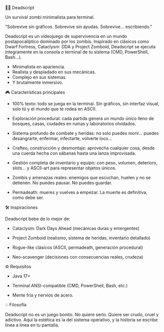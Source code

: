 🧟‍♂️ Deadscript

Un survival zombi minimalista para terminal.

"Sobrevive sin gráficos. Sobrevive sin ayudas. Sobrevive… escribiendo."

Deadscript es un videojuego de supervivencia en un mundo postapocalíptico dominado por los zombis. Inspirado en clásicos como Dwarf Fortress, Cataclysm: DDA y Project Zomboid, Deadscript se ejecuta íntegramente en la consola o terminal de tu sistema (CMD, PowerShell, Bash…).

 - Minimalista en apariencia.
 - Realista y despiadado en sus mecánicas.
 - Complejo en sus sistemas.
 - Y brutalmente inmersivo.

🎮 Características principales

 - 100% texto: todo se juega en la terminal. Sin gráficos, sin interfaz visual, solo tú y el mundo que te rodea en ASCII.

 - Exploración procedural: cada partida genera un mundo único lleno de bosques, casas, ciudades en ruinas y laboratorios olvidados.

 - Sistema profundo de combate y heridas: no solo puedes morir… puedes desangrarte, enfermar, infectarte, volverte loco…

 - Crafteo, construcción y desmontaje: aprovecha cualquier cosa, desde una cuerda hecha con sábanas hasta una lanza improvisada.

 - Gestión completa de inventario y equipo: con peso, volumen, deterioro, slots… y ASCII-art para representar objetos únicos.

 - Zombis y amenazas reales: enemigos que escuchan, huelen y no se detienen. No puedes pausar. No puedes guardar.

 - Permadeath: mueres y vuelves a empezar. La muerte es definitiva, como debe ser.

🛠️ Inspiraciones

Deadscript bebe de lo mejor de:

 - Cataclysm: Dark Days Ahead (mecánicas duras y emergentes)

 - Project Zomboid (realismo, sistema de heridas, inventario detallado)

 - Rogue-like clásicos (ASCII, permadeath, generación procedural)

 - Neo-scavenger (decisiones con consecuencias reales, crudeza)

⚙️ Requisitos

 - Java 17+

 - Terminal ANSI-compatible (CMD, PowerShell, Bash, etc.)

 - Mente fría y nervios de acero.

💡 Filosofía

Deadscript no es un juego bonito.
No quiere serlo.
Quiere ser crudo, cruel y adictivo.
Aquí la estética es la del sistema operativo, y la historia se escribe línea a línea en tu pantalla.
